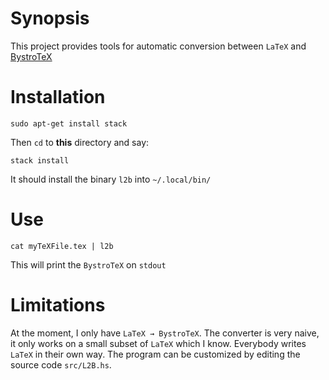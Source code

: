Synopsis
========

This project provides tools for automatic conversion between `LaTeX` 
and [BystroTeX]("http://andreimikhailov.com/slides/bystroTeX/slides-manual/index.html")


Installation
============

    sudo apt-get install stack

Then `cd` to __this__ directory and say:

    stack install

It should install the binary `l2b` into `~/.local/bin/`

Use
===

    cat myTeXFile.tex | l2b

This will print the `BystroTeX` on `stdout`

Limitations
===========

At the moment, I only have `LaTeX → BystroTeX`.
The converter is very naive, it only works on a small subset of `LaTeX` which I know.
Everybody writes `LaTeX` in their own way. 
The program can be customized by editing the source code `src/L2B.hs`.

